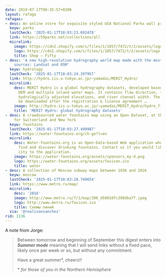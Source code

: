 ```yaml
---
date: 2019-07-17T08:35:57+0200
layout: rafaga
rafagas:
- desc: An online store for exquisite styled USA National Parks wall prints
  keyw: parks
  lastCheck: '2025-01-17T10:03:23.692478'
  link: https://59parks.net/collections/all
  microlink:
    image: https://cdn2.shopify.com/s/files/1/1057/7472/t/2/assets/logo.png?1872
    logo: https://cdn2.shopify.com/s/files/1/1057/7472/t/2/assets/logo.png?1872
    title: Shop – Fifty
- desc: 'A new high-resolution hydrography world map made with the most recent data
    sources: Landsat and OSM'
  keyw: hydrology
  lastCheck: '2025-01-17T10:03:24.197957'
  link: http://hydro.iis.u-tokyo.ac.jp/~yamadai/MERIT_Hydro/
  microlink:
    desc: MERIT Hydro is a global hydrography datasets, developed based on the MERIT
      DEM and multiple inland water maps. It contains flow direction, flow accumulation,
      hydrologically adjusted elevations, and river channel width. The dataset can
      be downloaded after the registration & license agreement …
    image: http://hydro.iis.u-tokyo.ac.jp/~yamadai/MERIT_Hydro/hydro_fig.png
    title: 'MERIT Hydro: global hydrography datasets'
- desc: A crowdsourced water fountains map using an Open Dataset, at this moment just
    for Switzerland and New York
  keyw: fountains
  lastCheck: '2025-01-17T10:03:27.499987'
  link: https://water-fountains.org/ch-ge?l=en
  microlink:
    desc: Water-fountains.org is an Open-Data-based Web application where you can
      find and discover drinking fountains. Contact us if you would like to add your
      city to the application.
    image: https://water-fountains.org/assets/sponsors_my-d.png
    logo: https://water-fountains.org/assets/favicon.ico
    title: water
- desc: A collection of Moscow subway maps between 1936 and 2016
  keyw: moscow
  lastCheck: '2025-01-17T10:03:28.749654'
  link: https://www.metro.ru/map/
  microlink:
    desc: '2016'
    image: http://www.metro.ru/f/1/map/200_d58010fc398dba7f.jpeg
    logo: http://www.metro.ru/favicon.ico
    title: Схемы линий
  via: '@realivansanchez'
rid: 1136
---
```


A note from Jorge:

> Between tomorrow and beginning of September this digest enters into ***Summer mode*** meaning that I will send links without a fixed pace, likely once per week or so, but without any commitment. 
>
> Have a great summer\*, cheers!!
>
> \* _for those of you in the Northern Hemisphere_